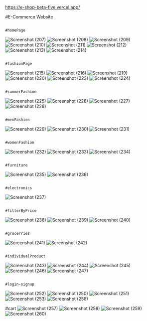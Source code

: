 https://e-shop-beta-five.vercel.app/

#E-Commerce Website

                                                                    #homePage
![Screenshot (207)](https://github.com/VishwaJarsaniya/ECommerce_with_loginSignupAuthentication/assets/143692465/ecd5247f-ba42-4e50-93fd-0d091a7769b9)
![Screenshot (208)](https://github.com/VishwaJarsaniya/ECommerce_with_loginSignupAuthentication/assets/143692465/fbf68b73-6038-4b02-8750-d650a4798769)
![Screenshot (209)](https://github.com/VishwaJarsaniya/ECommerce_with_loginSignupAuthentication/assets/143692465/94d2e034-76aa-41c6-8020-625e3d180953)
![Screenshot (210)](https://github.com/VishwaJarsaniya/ECommerce_with_loginSignupAuthentication/assets/143692465/89fd6d0c-46c0-4335-b432-e72c6af2edbe)
![Screenshot (211)](https://github.com/VishwaJarsaniya/ECommerce_with_loginSignupAuthentication/assets/143692465/a8050700-46ac-4ae8-9029-f59aa8f44b17)
![Screenshot (212)](https://github.com/VishwaJarsaniya/ECommerce_with_loginSignupAuthentication/assets/143692465/dd403648-3f99-4f2b-a4ed-3e4cd80e6c7a)
![Screenshot (213)](https://github.com/VishwaJarsaniya/ECommerce_with_loginSignupAuthentication/assets/143692465/fcd9ea6e-5e18-4b94-95db-cbcee90b14bc)
![Screenshot (214)](https://github.com/VishwaJarsaniya/ECommerce_with_loginSignupAuthentication/assets/143692465/cc981237-6f70-4003-8831-e1715448badc)

                                                                    #fashionPage
![Screenshot (215)](https://github.com/VishwaJarsaniya/ECommerce_with_loginSignupAuthentication/assets/143692465/2a2b91e7-8207-451f-965a-2d43cd31a84e)
![Screenshot (216)](https://github.com/VishwaJarsaniya/ECommerce_with_loginSignupAuthentication/assets/143692465/c0d49c90-6015-4958-98d0-f0a33e96d57a)
![Screenshot (219)](https://github.com/VishwaJarsaniya/ECommerce_with_loginSignupAuthentication/assets/143692465/09aa0f4f-65dc-4cd1-bf49-6530854846aa)
![Screenshot (220)](https://github.com/VishwaJarsaniya/ECommerce_with_loginSignupAuthentication/assets/143692465/693ed5fe-ed78-4dfa-8aef-5f01ca489e6e)
![Screenshot (223)](https://github.com/VishwaJarsaniya/ECommerce_with_loginSignupAuthentication/assets/143692465/0fb49db3-de82-4bfd-a7b2-87b9954ef4c4)
![Screenshot (224)](https://github.com/VishwaJarsaniya/ECommerce_with_loginSignupAuthentication/assets/143692465/93432c04-34e5-46e0-8c48-8b00eccfdeca)

                                                                    #summerFashion
![Screenshot (225)](https://github.com/VishwaJarsaniya/ECommerce_with_loginSignupAuthentication/assets/143692465/d487ebb7-482d-48ad-9610-b4cbb65d1e38)
![Screenshot (226)](https://github.com/VishwaJarsaniya/ECommerce_with_loginSignupAuthentication/assets/143692465/542f415c-3c75-46f4-a8be-a40dccf692de)
![Screenshot (227)](https://github.com/VishwaJarsaniya/ECommerce_with_loginSignupAuthentication/assets/143692465/46f3a8d2-8715-4cbe-a490-2882fa87cb9f)
![Screenshot (228)](https://github.com/VishwaJarsaniya/ECommerce_with_loginSignupAuthentication/assets/143692465/993c50d7-d45f-4c61-8b19-6713a6391212)

                                                                      #menFashion
![Screenshot (229)](https://github.com/VishwaJarsaniya/ECommerce_with_loginSignupAuthentication/assets/143692465/9e08bc6c-8033-460c-b054-0d331fec89e8)
![Screenshot (230)](https://github.com/VishwaJarsaniya/ECommerce_with_loginSignupAuthentication/assets/143692465/c55c19b3-5a1a-4277-9b9c-825cb3fb2e1a)
![Screenshot (231)](https://github.com/VishwaJarsaniya/ECommerce_with_loginSignupAuthentication/assets/143692465/4ae762cc-087e-4f06-b631-8cb7769153f1)

                                                                      #womenFashion
![Screenshot (232)](https://github.com/VishwaJarsaniya/ECommerce_with_loginSignupAuthentication/assets/143692465/8b7875e9-a384-4852-ac1a-4304df5ec75a)
![Screenshot (233)](https://github.com/VishwaJarsaniya/ECommerce_with_loginSignupAuthentication/assets/143692465/eab74b8e-79cb-4513-9865-80b7d0cbc530)
![Screenshot (234)](https://github.com/VishwaJarsaniya/ECommerce_with_loginSignupAuthentication/assets/143692465/ea285da6-ac4d-4914-a5d9-f1e6227a10bb)

                                                                        #furniture
![Screenshot (235)](https://github.com/VishwaJarsaniya/ECommerce_with_loginSignupAuthentication/assets/143692465/8ae62cb1-54a5-45d4-a98f-e66306cda8c5)
![Screenshot (236)](https://github.com/VishwaJarsaniya/ECommerce_with_loginSignupAuthentication/assets/143692465/d123551d-1387-4614-b4bc-ac093b15877a)

                                                                        #electronics
![Screenshot (237)](https://github.com/VishwaJarsaniya/ECommerce_with_loginSignupAuthentication/assets/143692465/10a87c54-a419-4e90-b571-7afd4bd8b34b)

                                                                        #filterByPrice
![Screenshot (238)](https://github.com/VishwaJarsaniya/ECommerce_with_loginSignupAuthentication/assets/143692465/3b70ebe1-4a28-4af2-9529-6085d0ad5fed)
![Screenshot (239)](https://github.com/VishwaJarsaniya/ECommerce_with_loginSignupAuthentication/assets/143692465/a7445abb-7e9e-439b-ad59-fb5ee3058cf2)
![Screenshot (240)](https://github.com/VishwaJarsaniya/ECommerce_with_loginSignupAuthentication/assets/143692465/0c6da5f9-59bb-4db6-bf63-a013670c059a)

                                                                          #grocerries
![Screenshot (241)](https://github.com/VishwaJarsaniya/ECommerce_with_loginSignupAuthentication/assets/143692465/1910d1ce-e836-42d5-b432-d1bb0884e562)
![Screenshot (242)](https://github.com/VishwaJarsaniya/ECommerce_with_loginSignupAuthentication/assets/143692465/41afbefe-a9b3-44e7-a555-4e4e4e4fa107)

                                                                      #individualProduct
![Screenshot (243)](https://github.com/VishwaJarsaniya/ECommerce_with_loginSignupAuthentication/assets/143692465/3548359f-9be4-48e1-abfa-0f729e99e44f)
![Screenshot (244)](https://github.com/VishwaJarsaniya/ECommerce_with_loginSignupAuthentication/assets/143692465/5b840c85-072d-4900-8f1c-83ac5808640d)
![Screenshot (245)](https://github.com/VishwaJarsaniya/ECommerce_with_loginSignupAuthentication/assets/143692465/28dbc653-cd95-473e-a163-f5b7e4ec6e72)
![Screenshot (246)](https://github.com/VishwaJarsaniya/ECommerce_with_loginSignupAuthentication/assets/143692465/516e42e1-cac8-478e-b6e7-9859a3495acc)
![Screenshot (247)](https://github.com/VishwaJarsaniya/ECommerce_with_loginSignupAuthentication/assets/143692465/aa5de198-d978-40d7-9497-c91d9fa6daa2)

                                                                        #login-signup
![Screenshot (252)](https://github.com/VishwaJarsaniya/ECommerce_with_loginSignupAuthentication/assets/143692465/1953aa3d-ad91-42a8-a268-a201834dffad)
![Screenshot (250)](https://github.com/VishwaJarsaniya/ECommerce_with_loginSignupAuthentication/assets/143692465/fc1e6f2b-a38b-4884-8a68-2aabd7607fa1)
![Screenshot (251)](https://github.com/VishwaJarsaniya/ECommerce_with_loginSignupAuthentication/assets/143692465/1ae6d66f-b8ca-42dc-9187-7a1cea161761)
![Screenshot (253)](https://github.com/VishwaJarsaniya/ECommerce_with_loginSignupAuthentication/assets/143692465/4323ae1b-2008-4a0c-8cae-80b54ffff595)
![Screenshot (256)](https://github.com/VishwaJarsaniya/ECommerce_with_loginSignupAuthentication/assets/143692465/15300a84-b3eb-47bb-bead-93c996fe9bb5)

#cart
![Screenshot (257)](https://github.com/VishwaJarsaniya/ECommerce_with_loginSignupAuthentication/assets/143692465/9c93a76b-83ea-4e78-98dc-e3b4b3be14d3)
![Screenshot (258)](https://github.com/VishwaJarsaniya/ECommerce_with_loginSignupAuthentication/assets/143692465/59d6da0e-8529-405f-8a81-ee9031f25ec5)
![Screenshot (259)](https://github.com/VishwaJarsaniya/ECommerce_with_loginSignupAuthentication/assets/143692465/f12d7cb2-fa28-4670-847b-9aa040966a47)
![Screenshot (260)](https://github.com/VishwaJarsaniya/ECommerce_with_loginSignupAuthentication/assets/143692465/b30d17c6-f844-4871-b01c-f74a3f3e12a4)
